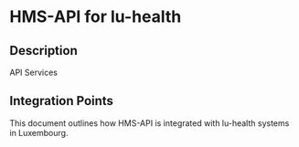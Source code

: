 # HMS-API for lu-health

## Description

API Services

## Integration Points

This document outlines how HMS-API is integrated with lu-health systems in Luxembourg.
